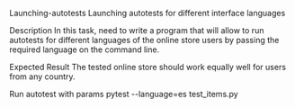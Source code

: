 Launching-autotests
Launching autotests for different interface languages

Description
In this task, need to write a program that will allow to run autotests for different languages of the online store users by passing the required language on the command line.

Expected Result
The tested online store should work equally well for users from any country.

Run autotest with params
pytest --language=es test_items.py

